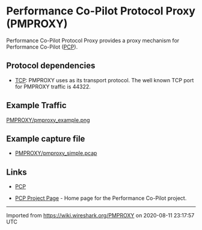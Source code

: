 # Performance Co-Pilot Protocol Proxy (PMPROXY)

Performance Co-Pilot Protocol Proxy provides a proxy mechanism for Performance Co-Pilot ([PCP](/PCP)).

## Protocol dependencies

  - [TCP](/TCP): PMPROXY uses as its transport protocol. The well known TCP port for PMPROXY traffic is 44322.

## Example Traffic

[PMPROXY/pmproxy\_example.png](uploads/__moin_import__/attachments/PMPROXY/pmproxy_example.png)

## Example capture file

  - [PMPROXY/pmproxy\_simple.pcap](uploads/__moin_import__/attachments/PMPROXY/pmproxy_simple.pcap)

## Links

  - [PCP](/PCP)

  - [PCP Project Page](http://pcp.io) - Home page for the Performance Co-Pilot project.

---

Imported from https://wiki.wireshark.org/PMPROXY on 2020-08-11 23:17:57 UTC
